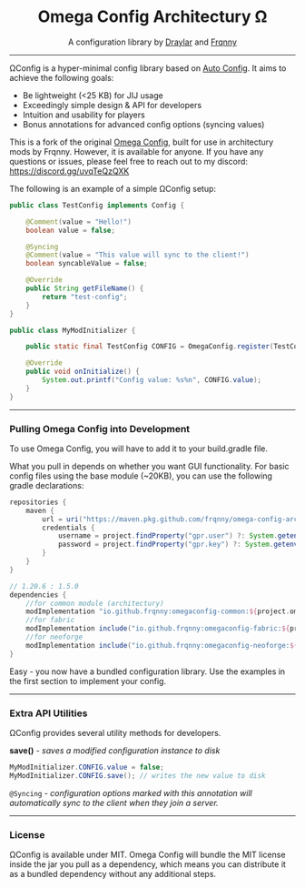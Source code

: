<h1 align="center">Omega Config Architectury Ω </h1>
<p align="center">A configuration library by <a href="https://github.com/Draylar">Draylar</a> and <a href="https://github.com/frqnny">Frqnny</a></p>

---

ΩConfig is a hyper-minimal config library based on [Auto Config](https://github.com/shedaniel/AutoConfig). It aims to
achieve the following goals:

- Be lightweight (<25 KB) for JIJ usage
- Exceedingly simple design & API for developers
- Intuition and usability for players
- Bonus annotations for advanced config options (syncing values)

This is a fork of the original <a href="https://github.com/Draylar/omega-config">Omega Config</a>, built for use in architectury mods by Frqnny. However, it is available for anyone. 
If you have any questions or issues, please feel free to reach out to my discord: https://discord.gg/uvqTeQzQXK

The following is an example of a simple ΩConfig setup:

```java
public class TestConfig implements Config {

    @Comment(value = "Hello!")
    boolean value = false;

    @Syncing
    @Comment(value = "This value will sync to the client!")
    boolean syncableValue = false;

    @Override
    public String getFileName() {
        return "test-config";
    }
}

```

```java
public class MyModInitializer {

    public static final TestConfig CONFIG = OmegaConfig.register(TestConfig.class);

    @Override
    public void onInitialize() {
        System.out.printf("Config value: %s%n", CONFIG.value);
    }
}
```

---

### Pulling Omega Config into Development

To use Omega Config, you will have to add it to your build.gradle file.

What you pull in depends on whether you want GUI functionality. For basic config files using the base module (~20KB),
you can use the following gradle declarations:

```groovy
repositories {
    maven {
        url = uri("https://maven.pkg.github.com/frqnny/omega-config-architectury")
        credentials {
            username = project.findProperty("gpr.user") ?: System.getenv("USERNAME")
            password = project.findProperty("gpr.key") ?: System.getenv("TOKEN")
        }
    }
}

// 1.20.6 : 1.5.0
dependencies {
    //for common module (architectury)
    modImplementation "io.github.frqnny:omegaconfig-common:${project.omega_config_version}"
    //for fabric
    modImplementation include("io.github.frqnny:omegaconfig-fabric:${project.omega_config_version}")
    //for neoforge
    modImplementation include("io.github.frqnny:omegaconfig-neoforge:${project.omega_config_version}")
}
```

Easy - you now have a bundled configuration library. Use the examples in the first section to implement your config.

---

### Extra API Utilities

ΩConfig provides several utility methods for developers.

**save()** - *saves a modified configuration instance to disk*

```java
MyModInitializer.CONFIG.value = false;
MyModInitializer.CONFIG.save(); // writes the new value to disk
```


`@Syncing` - *configuration options marked with this annotation will automatically sync to the client when they join a server.*

---

### License

ΩConfig is available under MIT. Omega Config will bundle the MIT license inside the jar you pull as a dependency, which means you can distribute it as a bundled dependency without any additional steps.